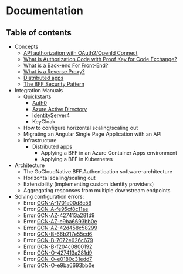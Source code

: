 # Documentation

## Table of contents 

- Concepts
  - [API authorization with OAuth2/OpenId Connect](/concepts/api-authorization/)
  - [What is Authorization Code with Proof Key for Code Exchange?](/concepts/what-is-pkce)
  - [What is a Back-end For Front-End?](/concepts/what-is-a-bff)
  - [What is a Reverse Proxy?](/concepts/what-is-a-reverse-proxy)
  - [Distributed apps](/concepts/distributed-apps)
  - [The BFF Security Pattern](/concepts/bff-security-pattern)
- Integration Manuals
  - Quickstarts
    - [Auth0](/integration-manuals/quickstarts/auth0/quickstart)
    - [Azure Active Directory](/integration-manuals/quickstarts/azuread/quickstart)
    - [IdentityServer4](/integration-manuals/quickstarts/identityserver4/quickstart)
    - KeyCloak
  - How to configure horizontal scaling/scaling out
  - Migrating an Angular Single Page Application with an API
  - Infrastructure
    - Distributed apps
      - Applying a BFF in an Azure Container Apps environment
      - Applying a BFF in Kubernetes
- Architecture
  - The GoCloudNative.BFF.Authentication software-architecture
  - Horizontal scaling/scaling out
  - Extensibility (implementing custom identity providers)
  - Aggregating responses from multiple downstream endpoints
- Solving configuration errors:
  - Error [GCN-A-1701a00d8c56](/errors/gcn-a-1701a00d8c56)
  - Error [GCN-A-fe95cf8c11ae](/errors/gcn-a-fe95cf8c11ae)
  - Error [GCN-AZ-427413a281d9](/errors/gcn-az-427413a281d9)
  - Error [GCN-AZ-e9ba6693bb0e](/errors/gcn-az-e9ba6693bb0e)
  - Error [GCN-AZ-42d458c58299](/errors/gcn-az-42d458c58299)
  - Error [GCN-B-66b217e55cd6](/errors/gcn-b-66b217e55cd6)
  - Error [GCN-B-7072e626c679](/errors/gcn-b-7072e626c679)
  - Error [GCN-B-f204c0800192](/errors/gcn-b-f204c0800192)
  - Error [GCN-O-427413a281d9](/errors/gcn-o-427413a281d9)
  - Error [GCN-O-e0180c31edd7](/errors/gcn-o-e0180c31edd7)
  - Error [GCN-O-e9ba6693bb0e](/errors/gcn-o-e9ba6693bb0e)
  